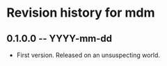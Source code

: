 # Revision history for mdm

## 0.1.0.0 -- YYYY-mm-dd

* First version. Released on an unsuspecting world.
